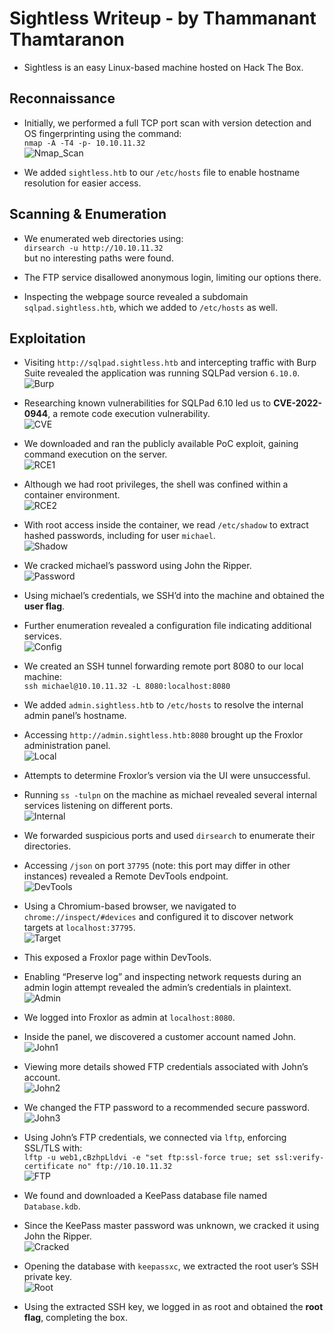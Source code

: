 # Sightless Writeup - by Thammanant Thamtaranon
  - Sightless is an easy Linux-based machine hosted on Hack The Box.

## Reconnaissance
  - Initially, we performed a full TCP port scan with version detection and OS fingerprinting using the command:  
    `nmap -A -T4 -p- 10.10.11.32`  
![Nmap_Scan](Nmap_Scan.png)

  - We added `sightless.htb` to our `/etc/hosts` file to enable hostname resolution for easier access.

## Scanning & Enumeration
  - We enumerated web directories using:  
    `dirsearch -u http://10.10.11.32`  
    but no interesting paths were found.  

  - The FTP service disallowed anonymous login, limiting our options there.

  - Inspecting the webpage source revealed a subdomain `sqlpad.sightless.htb`, which we added to `/etc/hosts` as well.

## Exploitation
  - Visiting `http://sqlpad.sightless.htb` and intercepting traffic with Burp Suite revealed the application was running SQLPad version `6.10.0`.  
![Burp](Burp.png)

  - Researching known vulnerabilities for SQLPad 6.10 led us to **CVE-2022-0944**, a remote code execution vulnerability.  
![CVE](CVE.png)

  - We downloaded and ran the publicly available PoC exploit, gaining command execution on the server.  
![RCE1](RCE1.png)

  - Although we had root privileges, the shell was confined within a container environment.  
![RCE2](RCE2.png)

  - With root access inside the container, we read `/etc/shadow` to extract hashed passwords, including for user `michael`.  
![Shadow](Shadow.png)

  - We cracked michael’s password using John the Ripper.  
![Password](Password.png)

  - Using michael’s credentials, we SSH’d into the machine and obtained the **user flag**.

  - Further enumeration revealed a configuration file indicating additional services.  
![Config](Config.png)

  - We created an SSH tunnel forwarding remote port 8080 to our local machine:  
    `ssh michael@10.10.11.32 -L 8080:localhost:8080`

  - We added `admin.sightless.htb` to `/etc/hosts` to resolve the internal admin panel’s hostname.

  - Accessing `http://admin.sightless.htb:8080` brought up the Froxlor administration panel.  
![Local](Local.png)

  - Attempts to determine Froxlor’s version via the UI were unsuccessful.

  - Running `ss -tulpn` on the machine as michael revealed several internal services listening on different ports.  
![Internal](Internal.png)

  - We forwarded suspicious ports and used `dirsearch` to enumerate their directories.

  - Accessing `/json` on port `37795` (note: this port may differ in other instances) revealed a Remote DevTools endpoint.  
![DevTools](DevTools.png)

  - Using a Chromium-based browser, we navigated to `chrome://inspect/#devices` and configured it to discover network targets at `localhost:37795`.  
![Target](Target.png)

  - This exposed a Froxlor page within DevTools.

  - Enabling “Preserve log” and inspecting network requests during an admin login attempt revealed the admin’s credentials in plaintext.  
![Admin](Admin.png)

  - We logged into Froxlor as admin at `localhost:8080`.

  - Inside the panel, we discovered a customer account named John.  
![John1](John1.png)

  - Viewing more details showed FTP credentials associated with John’s account.  
![John2](John2.png)

  - We changed the FTP password to a recommended secure password.
![John3](John3.png)

  - Using John’s FTP credentials, we connected via `lftp`, enforcing SSL/TLS with:  
    `lftp -u web1,cBzhpLldvi -e "set ftp:ssl-force true; set ssl:verify-certificate no" ftp://10.10.11.32`  
![FTP](FTP.png)

  - We found and downloaded a KeePass database file named `Database.kdb`.

  - Since the KeePass master password was unknown, we cracked it using John the Ripper.  
![Cracked](Cracked.png)

  - Opening the database with `keepassxc`, we extracted the root user’s SSH private key.  
![Root](Root.png)

  - Using the extracted SSH key, we logged in as root and obtained the **root flag**, completing the box.

